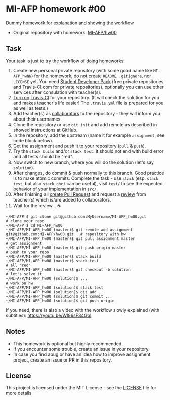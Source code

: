 # MI-AFP homework #00

Dummy homework for explanation and showing the workflow

* Original repository with homework: [MI-AFP/hw00](https://github.com/MI-AFP/hw00)

## Task

Your task is just to try the workflow of doing homeworks:

1. Create new personal private repository (with some good name like `MI-AFP_hwNN`) for the homework, do not create `README`, `.gitignore`, nor `LICENSE` yet. You need [Student Developer Pack](https://education.github.com/pack) (free private repositories and Travis-CI.com for private repositories), optionally you can use other services after consulation with teacher(s).
2. [Turn on](https://docs.travis-ci.com/user/getting-started/) [Travis CI](https://travis-ci.com) for your repository. (It will check the solution for you and makes teacher's life easier! The `.travis.yml` file is prepared for you as well as tests.)
3. Add teacher(s) as [collaborators](https://help.github.com/articles/inviting-collaborators-to-a-personal-repository/) to the repository - they will inform you about their usernames.
4. Clone the repository or use `git init` and add remote as described in showed instructions at GitHub.
5. In the repository, add the upstream (name it for example `assignment`, see code block below).
6. Get the assignment and push it to your repository (`pull` & `push`).
7. Try the `stack build` and/or `stack test`. It should not end with build error and all tests should be "red".
8. Now switch to new branch, where you will do the solution (let's say `solution`).
9. After changes, do commit & push normally to this branch. Good practice is to make atomic commits. Complete the task - use `stack` (esp. `stack test`, but also `stack ghci` can be useful), visit `test/` to see the expected behavior of your implementation in `src/`.
10. After finishing all [create Pull Request](https://help.github.com/articles/creating-a-pull-request/) and request a [review](https://help.github.com/articles/about-pull-request-reviews/) from teacher(s) which is/are added to collaborators.
11. Wait for the review... :coffee:

```
~/MI-AFP $ git clone git@github.com:MyUsername/MI-AFP_hw00.git                            # clone your repo
~/MI-AFP $ cd MI-AFP_hw00
~/MI-AFP/MI-AFP_hw00 (master)$ git remote add assignment git@github.com:MI-AFP/hw00.git   # repository with hw
~/MI-AFP/MI-AFP_hw00 (master)$ git pull assignment master                                 # get assignment
~/MI-AFP/MI-AFP_hw00 (master)$ git push origin master                                     # push to your repo
~/MI-AFP/MI-AFP_hw00 (master)$ stack build
~/MI-AFP/MI-AFP_hw00 (master)$ stack test                                                 # all "red"
~/MI-AFP/MI-AFP_hw00 (master)$ git checkout -b solution                                   # let's solve it
~/MI-AFP/MI-AFP_hw00 (solution)$ ...                                                      # work on hw
~/MI-AFP/MI-AFP_hw00 (solution)$ stack test
~/MI-AFP/MI-AFP_hw00 (solution)$ git add ...
~/MI-AFP/MI-AFP_hw00 (solution)$ git commit ...
~/MI-AFP/MI-AFP_hw00 (solution)$ git push origin
```

If you need, there is also a video with the workflow slowly explained (with subtitles): https://youtu.be/Wl96sF34GbI

## Notes

 * This homework is optional but highly recommended.
 * If you encounter some trouble, create an issue in your repository.
 * In case you find abug or have an idea how to improve assignment project, create an issue or PR in this repository.

## License

This project is licensed under the MIT License - see the [LICENSE](LICENSE) file for more details.
